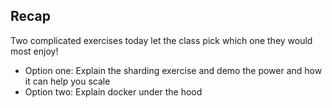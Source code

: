 ## Recap

Two complicated exercises today let the class pick which one they would most enjoy!

- Option one: Explain the sharding exercise and demo the power and how it can help you scale
- Option two: Explain docker under the hood
